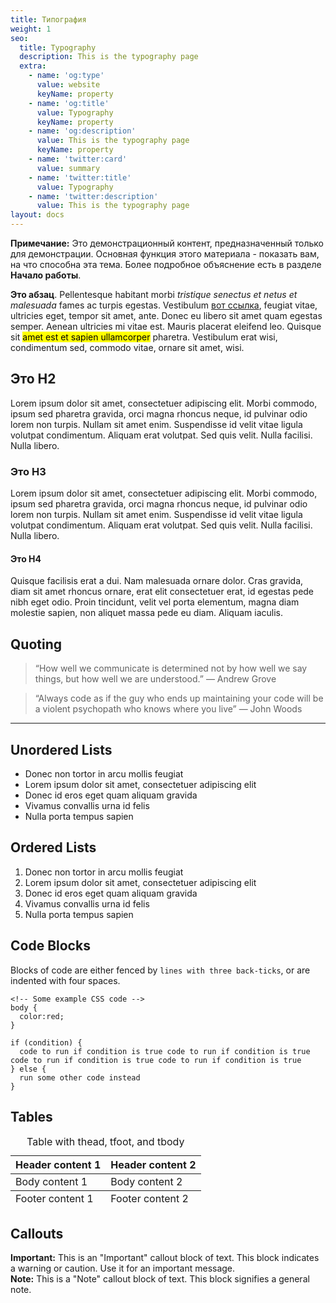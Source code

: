 ```yaml
---
title: Типография
weight: 1
seo:
  title: Typography
  description: This is the typography page
  extra:
    - name: 'og:type'
      value: website
      keyName: property
    - name: 'og:title'
      value: Typography
      keyName: property
    - name: 'og:description'
      value: This is the typography page
      keyName: property
    - name: 'twitter:card'
      value: summary
    - name: 'twitter:title'
      value: Typography
    - name: 'twitter:description'
      value: This is the typography page
layout: docs
---
```


<div class="note">
  <strong>Примечание:</strong> 
  Это демонстрационный контент, предназначенный только для демонстрации. Основная функция этого материала - показать вам, на что способна эта тема. Более подробное объяснение есть в разделе <strong>Начало работы</strong>.
</div>

**Это абзац**. Pellentesque habitant morbi *tristique senectus et netus et malesuada* fames ac turpis egestas. Vestibulum [вот ссылка](https://www.stackbit.com/), feugiat vitae, ultricies eget, tempor sit amet, ante. Donec eu libero sit amet quam egestas semper. Aenean ultricies mi vitae est. Mauris placerat eleifend leo. Quisque sit <mark>amet est et sapien ullamcorper</mark> pharetra. Vestibulum erat wisi, condimentum sed, commodo vitae, ornare sit amet, wisi.

## Это H2

Lorem ipsum dolor sit amet, consectetuer adipiscing elit. Morbi commodo, ipsum sed pharetra gravida, orci magna rhoncus neque, id pulvinar odio lorem non turpis. Nullam sit amet enim. Suspendisse id velit vitae ligula volutpat condimentum. Aliquam erat volutpat. Sed quis velit. Nulla facilisi. Nulla libero.

### Это H3

Lorem ipsum dolor sit amet, consectetuer adipiscing elit. Morbi commodo, ipsum sed pharetra gravida, orci magna rhoncus neque, id pulvinar odio lorem non turpis. Nullam sit amet enim. Suspendisse id velit vitae ligula volutpat condimentum. Aliquam erat volutpat. Sed quis velit. Nulla facilisi. Nulla libero.

#### Это H4

Quisque facilisis erat a dui. Nam malesuada ornare dolor. Cras gravida, diam sit amet rhoncus ornare, erat elit consectetuer erat, id egestas pede nibh eget odio. Proin tincidunt, velit vel porta elementum, magna diam molestie sapien, non aliquet massa pede eu diam. Aliquam iaculis.

## Quoting

>“How well we communicate is determined not by how well we say things, but how well we are understood.” ― Andrew Grove

>“Always code as if the guy who ends up maintaining your code will be a violent psychopath who knows where you live” ― John Woods

<hr />

## Unordered Lists

+ Donec non tortor in arcu mollis feugiat
+ Lorem ipsum dolor sit amet, consectetuer adipiscing elit
+ Donec id eros eget quam aliquam gravida
+ Vivamus convallis urna id felis
+ Nulla porta tempus sapien

## Ordered Lists

1. Donec non tortor in arcu mollis feugiat
2. Lorem ipsum dolor sit amet, consectetuer adipiscing elit
3. Donec id eros eget quam aliquam gravida
4. Vivamus convallis urna id felis
5. Nulla porta tempus sapien


## Code Blocks

Blocks of code are either fenced by `lines with three back-ticks`, or are indented with four spaces.

```
<!-- Some example CSS code -->
body {
  color:red;
}
```

```
if (condition) {
  code to run if condition is true code to run if condition is true code to run if condition is true code to run if condition is true
} else {
  run some other code instead
}
```

## Tables

<div class="responsive-table">
  <table>
    <caption>Table with thead, tfoot, and tbody</caption>
    <thead>
      <tr>
        <th>Header content 1</th>
        <th>Header content 2</th>
      </tr>
    </thead>
    <tbody>
      <tr>
        <td>Body content 1</td>
        <td>Body content 2</td>
      </tr>
    </tbody>
    <tfoot>
      <tr>
        <td>Footer content 1</td>
        <td>Footer content 2</td>
      </tr>
    </tfoot>
  </table>
</div>

## Callouts

<div class="important">
  <strong>Important:</strong> 
  This is an "Important" callout block of text. 
  This block indicates a warning or caution.
  Use it for an important message. 
</div>

<div class="note">
  <strong>Note:</strong> 
  This is a "Note" callout block of text. 
  This block signifies a general note.
</div>
